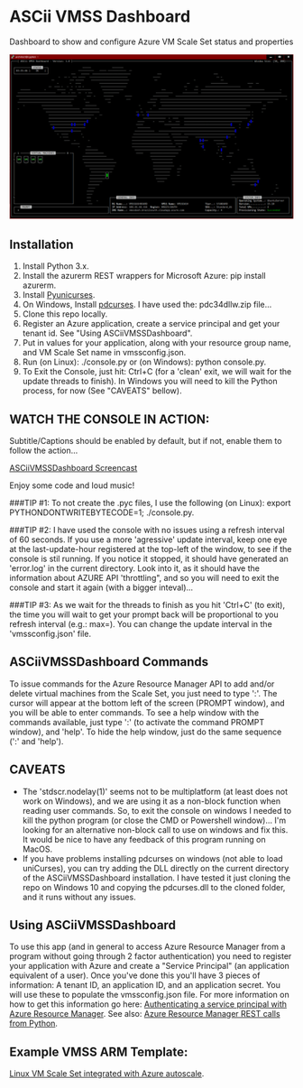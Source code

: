 # ASCii VMSS Dashboard
Dashboard to show and configure Azure VM Scale Set status and properties

![Image of ASCii VMSS Dashboard](https://raw.githubusercontent.com/msleal/msleal.github.com/master/asciivmssdashboard-img.PNG)


## Installation
  1. Install Python 3.x.
  2. Install the azurerm REST wrappers for Microsoft Azure: pip install azurerm.
  3. Install [Pyunicurses](https://sourceforge.net/projects/pyunicurses/).
  4. On Windows, Install [pdcurses](http://pdcurses.sourceforge.net/). I have used the: pdc34dllw.zip file...
  5. Clone this repo locally.
  6. Register an Azure application, create a service principal and get your tenant id. See "Using ASCiiVMSSDashboard".
  7. Put in values for your application, along with your resource group name, and VM Scale Set name in vmssconfig.json.
  8. Run (on Linux): ./console.py or (on Windows): python console.py.
  9. To Exit the Console, just hit: Ctrl+C (for a 'clean' exit, we will wait for the update threads to finish). In Windows
you will need to kill the Python process, for now (See "CAVEATS" bellow).

## WATCH THE CONSOLE IN ACTION:
Subtitle/Captions should be enabled by default, but if not, enable them to follow the action...

[ASCiiVMSSDashboard Screencast](https://www.youtube.com/watch?v=MomiZ9rU9NU)

Enjoy some code and loud music!

###TIP #1: 
To not create the .pyc files, I use the following (on Linux): export PYTHONDONTWRITEBYTECODE=1; ./console.py.

###TIP #2:
I have used the console with no issues using a refresh interval of 60 seconds. If you use a more 'agressive'
update interval, keep one eye at the last-update-hour registered at the top-left of the window, to see if the console 
is stil running.  If you notice it stopped, it should have generated an 'error.log' in the current directory. 
Look into it, as it should have the information about AZURE API 'throttling", and so you will need to exit the console
and start it again (with a bigger inteval)...
 
###TIP #3:
As we wait for the threads to finish as you hit 'Ctrl+C' (to exit), the time you will wait to get your prompt
back will be proportional to you refresh interval (e.g.: max=<INTERVAL>). You can change the update interval in the 
'vmssconfig.json' file.

## ASCiiVMSSDashboard Commands
  To issue commands for the Azure Resource Manager API to add and/or delete virtual machines from the Scale Set,
you just need to type ':'. The cursor will appear at the bottom left of the screen (PROMPT window), and you will
be able to enter commands. To see a help window with the commands available, just type ':' (to activate the command
PROMPT window), and 'help'. To hide the help window, just do the same sequence (':' and 'help').

## CAVEATS
- The 'stdscr.nodelay(1)' seems not to be multiplatform (at least does not work on Windows), and we are using it 
as a non-block function when reading user commands. So, to exit the console on windows I needed to kill the python 
program (or close the CMD or Powershell window)... I'm looking for an alternative non-block call to use on windows
and fix this. It would be nice to have any feedback of this program running on MacOS. 
- If you have problems installing pdcurses on windows (not able to load uniCurses), you can try adding the DLL directly
on the current directory of the ASCiiVMSSDashboard installation. I have tested it just cloning the repo on Windows 10
and copying the pdcurses.dll to the cloned folder, and it runs without any issues. 

## Using ASCiiVMSSDashboard 
To use this app (and in general to access Azure Resource Manager from a program without going through 2 factor
authentication) you need to register your application with Azure and
create a "Service Principal" (an application equivalent of a
user). Once you've done this you'll have 3 pieces of information: A
tenant ID, an application ID, and an application secret. You will use
these to populate the vmssconfig.json file. For more information on
how to get this information go here: [Authenticating a service
principal with Azure Resource Manager][service-principle]. See also:
[Azure Resource Manager REST calls from Python][python-auth].

## Example VMSS ARM Template:
[Linux VM Scale Set integrated with Azure autoscale][arm-template].

[service-principle]: https://azure.microsoft.com/en-us/documentation/articles/resource-group-authenticate-service-principal/
[python-auth]: https://msftstack.wordpress.com/2016/01/05/azure-resource-manager-authentication-with-python
[arm-template]: https://github.com/Azure/azure-quickstart-templates/tree/master/201-vmss-ubuntu-autoscale
